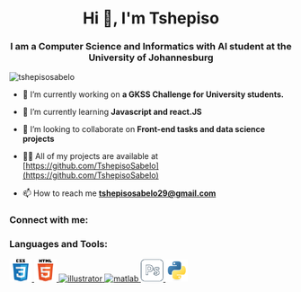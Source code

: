 <h1 align="center">Hi 👋, I'm Tshepiso</h1>
<h3 align="center">I am a Computer Science and Informatics with AI student at the University of Johannesburg</h3>

<p align="left"> <img src="https://komarev.com/ghpvc/?username=tshepisosabelo&label=Profile%20views&color=0e75b6&style=flat" alt="tshepisosabelo" /> </p>

- 🔭 I’m currently working on **a GKSS Challenge for University students.**

- 🌱 I’m currently learning **Javascript and react.JS**

- 👯 I’m looking to collaborate on **Front-end tasks and data science projects**

- 👨‍💻 All of my projects are available at [https://github.com/TshepisoSabelo](https://github.com/TshepisoSabelo)

- 📫 How to reach me **tshepisosabelo29@gmail.com**

<h3 align="left">Connect with me:</h3>
<p align="left">
</p>

<h3 align="left">Languages and Tools:</h3>
<p align="left"> <a href="https://www.w3schools.com/css/" target="_blank" rel="noreferrer"> <img src="https://raw.githubusercontent.com/devicons/devicon/master/icons/css3/css3-original-wordmark.svg" alt="css3" width="40" height="40"/> </a> <a href="https://www.w3.org/html/" target="_blank" rel="noreferrer"> <img src="https://raw.githubusercontent.com/devicons/devicon/master/icons/html5/html5-original-wordmark.svg" alt="html5" width="40" height="40"/> </a> <a href="https://www.adobe.com/in/products/illustrator.html" target="_blank" rel="noreferrer"> <img src="https://www.vectorlogo.zone/logos/adobe_illustrator/adobe_illustrator-icon.svg" alt="illustrator" width="40" height="40"/> </a> <a href="https://www.mathworks.com/" target="_blank" rel="noreferrer"> <img src="https://upload.wikimedia.org/wikipedia/commons/2/21/Matlab_Logo.png" alt="matlab" width="40" height="40"/> </a> <a href="https://www.photoshop.com/en" target="_blank" rel="noreferrer"> <img src="https://raw.githubusercontent.com/devicons/devicon/master/icons/photoshop/photoshop-line.svg" alt="photoshop" width="40" height="40"/> </a> <a href="https://www.python.org" target="_blank" rel="noreferrer"> <img src="https://raw.githubusercontent.com/devicons/devicon/master/icons/python/python-original.svg" alt="python" width="40" height="40"/> </a> </p>
